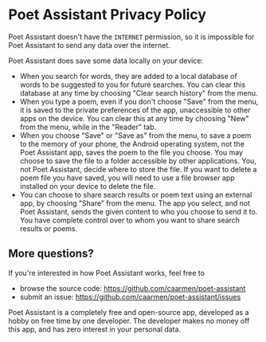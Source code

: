Poet Assistant Privacy Policy
=============================

Poet Assistant doesn't have the `INTERNET` permission, so it is impossible for Poet Assistant to send any data over the internet.

Poet Assistant does save some data locally on your device:

* When you search for words, they are added to a local database of words to be suggested to you for future searches.  You can clear this database at any time by choosing "Clear search history" from the menu.
* When you type a poem, even if you don't choose "Save" from the menu, it is saved to the private preferences of the app, unaccessible to other apps on the device.  You can clear this at any time by choosing "New" from the menu, while in the "Reader" tab.
* When you choose "Save" or "Save as" from the menu, to save a poem to the memory of your phone, the Android operating system, not the Poet Assistant app, saves the poem to the file you choose.  You may choose to save the file to a folder accessible by other applications. You, not Poet Assistant, decide where to store the file. If you want to delete a poem file you have saved, you will need to use a file browser app installed on your device to delete the file.
* You can choose to share search results or poem text using an external app, by choosing "Share" from the menu.  The app you select, and not Poet Assistant, sends the given content to who you choose to send it to.  You have complete control over to whom you want to share search results or poems.


More questions?
--------------

If you're interested in how Poet Assistant works, feel free to 
* browse the source code: https://github.com/caarmen/poet-assistant
* submit an issue: https://github.com/caarmen/poet-assistant/issues

Poet Assistant is a completely free and open-source app, developed as a hobby on free time by one developer.  The developer makes no money off this app, and has zero interest in your personal data.
